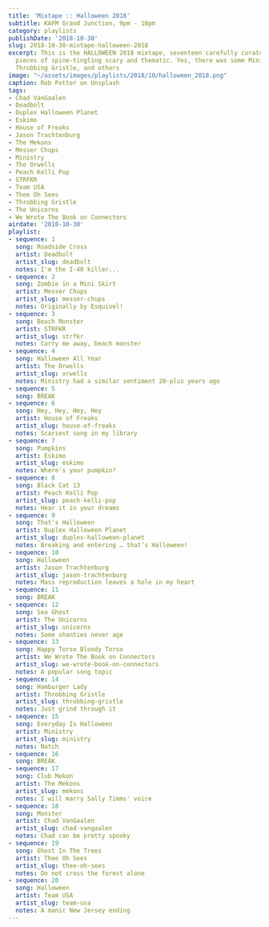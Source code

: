 ```yaml
---
title: 'Mixtape :: Halloween 2018'
subtitle: KAFM Grand Junction, 9pm - 10pm
category: playlists
publishDate: '2018-10-30'
slug: 2018-10-30-mixtape-halloween-2018
excerpt: This is the HALLOWEEN 2018 mixtape, seventeen carefully curated bits and
  pieces of spine-tingling scary and thematic. Yes, there was some Ministry. And some
  Throbbing Gristle, and others
image: "~/assets/images/playlists/2018/10/halloween_2018.png"
caption: Rob Potter on Unsplash
tags:
- Chad VanGaalen
- Deadbolt
- Duplex Halloween Planet
- Eskimo
- House of Freaks
- Jason Trachtenburg
- The Mekons
- Messer Chups
- Ministry
- The Orwells
- Peach Kelli Pop
- STRFKR
- Team USA
- Thee Oh Sees
- Throbbing Gristle
- The Unicorns
- We Wrote The Book on Connectors
airdate: '2018-10-30'
playlist:
- sequence: 1
  song: Roadside Cross
  artist: Deadbolt
  artist_slug: deadbolt
  notes: I'm the I-40 killer...
- sequence: 2
  song: Zombie in a Mini Skirt
  artist: Messer Chups
  artist_slug: messer-chups
  notes: Originally by Esquivel!
- sequence: 3
  song: Beach Monster
  artist: STRFKR
  artist_slug: strfkr
  notes: Carry me away, beach monster
- sequence: 4
  song: Halloween All Year
  artist: The Orwells
  artist_slug: orwells
  notes: Ministry had a similar sentiment 20-plus years ago
- sequence: 5
  song: BREAK
- sequence: 6
  song: Hey, Hey, Hey, Hey
  artist: House of Freaks
  artist_slug: house-of-freaks
  notes: Scariest song in my library
- sequence: 7
  song: Pumpkins
  artist: Eskimo
  artist_slug: eskimo
  notes: Where's your pumpkin?
- sequence: 8
  song: Black Cat 13
  artist: Peach Kelli Pop
  artist_slug: peach-kelli-pop
  notes: Hear it in your dreams
- sequence: 9
  song: That's Halloween
  artist: Duplex Halloween Planet
  artist_slug: duplex-halloween-planet
  notes: Breaking and entering … that’s Halloween!
- sequence: 10
  song: Halloween
  artist: Jason Trachtenburg
  artist_slug: jason-trachtenburg
  notes: Mass reproduction leaves a hole in my heart
- sequence: 11
  song: BREAK
- sequence: 12
  song: Sea Ghost
  artist: The Unicorns
  artist_slug: unicorns
  notes: Some shanties never age
- sequence: 13
  song: Happy Torso Bloody Torso
  artist: We Wrote The Book on Connectors
  artist_slug: we-wrote-book-on-connectors
  notes: A popular song topic
- sequence: 14
  song: Hamburger Lady
  artist: Throbbing Gristle
  artist_slug: throbbing-gristle
  notes: Just grind through it
- sequence: 15
  song: Everyday Is Halloween
  artist: Ministry
  artist_slug: ministry
  notes: Natch
- sequence: 16
  song: BREAK
- sequence: 17
  song: Club Mekon
  artist: The Mekons
  artist_slug: mekons
  notes: I will marry Sally Timms' voice
- sequence: 18
  song: Monster
  artist: Chad VanGaalen
  artist_slug: chad-vangaalen
  notes: Chad can be pretty spooky
- sequence: 19
  song: Ghost In The Trees
  artist: Thee Oh Sees
  artist_slug: thee-oh-sees
  notes: Do not cross the forest alone
- sequence: 20
  song: Halloween
  artist: Team USA
  artist_slug: team-usa
  notes: A manic New Jersey ending
---
```


